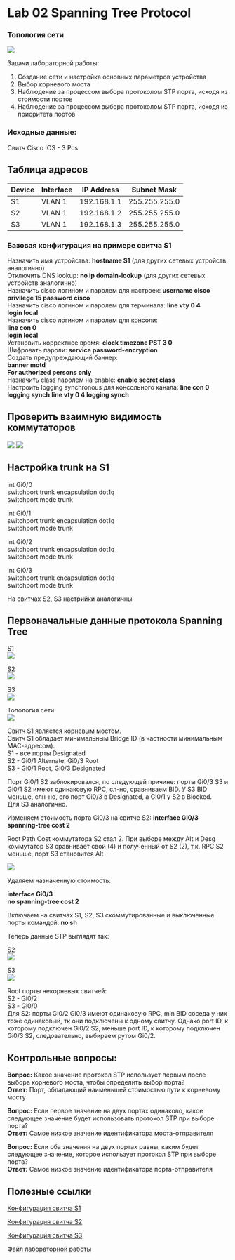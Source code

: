 # Lab 02 Spanning Tree Protocol

### Топология сети
<image src="scheme.png">

Задачи лабораторной работы:  
1. Создание сети и настройка основных параметров устройства  
2. Выбор корневого моста  
3. Наблюдение за процессом выбора протоколом STP порта, исходя из стоимости портов  
4. Наблюдение за процессом выбора протоколом STP порта, исходя из приоритета портов    

### Исходные данные:  
Свитч Cisco IOS - 3 Pcs  

## Таблица адресов  

|Device|	Interface |	IP Address   |	Subnet  Mask |
|------|--------------|-----------   |--------       |
|S1	   | VLAN 1  |	192.168.1.1 | 255.255.255.0	|
|S2	    |VLAN 1   |	192.168.1.2 |	255.255.255.0 |
|S3	 |VLAN 1 |	192.168.1.3 |	255.255.255.0 |

### Базовая конфигурация на примере свитча S1

Назначить имя устройства: **hostname S1** (для других сетевых устройств аналогично)  
Отключить DNS lookup: **no ip domain-lookup** (для других сетевых устройств аналогично)  
Назначить cisco логином и паролем для настроек: **username cisco privilege 15 password cisco**  
Назначить cisco логином и паролем для терминала: 
**line vty 0 4**  
**login local**  
Назначить cisco логином и паролем для консоли:  
**line con 0**  
**login local**  
Установить корректное время: **clock timezone PST 3 0**  
Шифровать пароли: **service password-encryption**   
Создать предупреждающий баннер:   
**banner motd**  
**For authorized persons only**  
Назначить class паролем на enable: **enable secret class**  
Настроить logging synchronous для консольного канала:
**line con 0**
**logging synch**
**line vty 0 4**
**logging synch**

## Проверить взаимную видимость коммутаторов    


<image src="s1_ping.png">  

<image src="s2_ping.png">  

## Настройка trunk на S1  
int Gi0/0  
switchport trunk encapsulation dot1q  
switchport mode trunk  

int Gi0/1  
switchport trunk encapsulation dot1q  
switchport mode trunk 

int Gi0/2  
switchport trunk encapsulation dot1q  
switchport mode trunk 

int Gi0/3  
switchport trunk encapsulation dot1q  
switchport mode trunk 

На свитчах S2, S3 настрийки аналогичны

## Первоначальные данные протокола Spanning Tree  

S1  
<image src="s1_span1.png">  

S2    
<image src="s2_span1.png">  

S3  
<image src="s3_span1.png">    

Топология сети  
<image src="scheme.png">  

Свитч S1 является корневым мостом.  
Свитч S1 обладает минимальным Bridge ID (в частности минимальным МАС-адресом).  
S1 - все порты Designated  
S2 - Gi0/1 Alternate, Gi0/3 Root  
S3 - Gi0/1 Root, Gi0/3 Designated  

Порт Gi0/1 S2 заблокировался, по следующей причине: порты Gi0/3 S3 и Gi0/1 S2 имеют одинаковую RPC, сл-но, сравниваем BID. У S3 BID меньше, слн-но, его порт Gi0/3 в Designated, а Gi0/1 у S2 в Blocked.  
Для S3 аналогично.  

Изменяем стоимость порта Gi0/3 на свитче S2:
**interface Gi0/3**  
**spanning-tree cost 2**  

Root Path Cost коммутатора S2 стал 2. При выборе между Alt и Desg коммутатор S3 сравнивает свой (4) и полученный от S2 (2), т.к. RPC S2 меньше, порт S3 становится Alt   

<image src="s2_cost2.jpg">  

Удаляем назначенную стоимость:  

**interface Gi0/3**  
**no spanning-tree cost 2** 

Включаем на свитчах S1, S2, S3 скоммутированные и выключенные порты командой: **no sh**  

Теперь данные STP выглядят так:  

S2  
<image src="s2_4.jpg">  

S3  
<image src="s3_4.jpg">  

Root порты некорневых свитчей:    
S2 - Gi0/2  
S3 - Gi0/0  
Для S2: порты Gi0/2 Gi0/3 имеют одинаковую RPC, min BID соседа у них тоже одинаковый, тк они подключены к одному свитчу. Однако port ID, к которому подключен Gi0/2 S2, меньше port ID, к которому подключен Gi0/3 S2, следовательно, выбираем рутом Gi0/2.  
 

## Контрольные вопросы:  
**Вопрос:** Какое значение протокол STP использует первым после выбора корневого моста, чтобы определить выбор порта?  
**Ответ:** Порт, обладающий наименьшей стоимостью пути к корневому мосту  

**Вопрос:** Если первое значение на двух портах одинаково, какое следующее значение будет использовать протокол STP при выборе порта?  
**Ответ:** Самое низкое значение идентификатора моста-отправителя  

**Вопрос:** Если оба значения на двух портах равны, каким будет следующее значение, которое использует протокол STP при выборе порта?  
**Ответ:**  Самое низкое значение идентификатора порта-отправителя  


## Полезные ссылки

[Конфигурация свитча S1](./S1.md)  

[Конфигурация свитча S2](./S2.md)

[Конфигурация свитча S3](./S3.md)

[Файл лабораторной работы](./lab02.unl)  














